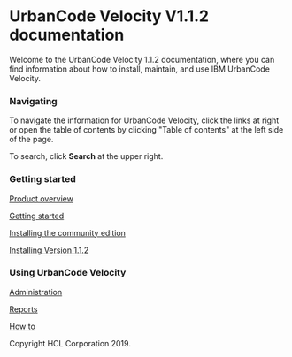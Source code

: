 # UrbanCode Velocity V1.1.2 documentation

Welcome to the UrbanCode Velocity 1.1.2 documentation, where you can find information about how to install, maintain, and use IBM UrbanCode Velocity.


### Navigating

To navigate the information for UrbanCode Velocity, click the links at right or open the table of contents by clicking "Table of contents" at the left side of the page.  

To search, click **Search** at the upper right.

### Getting started

[Product overview](../com.insights.doc/topics/c_node_overview/)

[Getting started](../com.insights.doc/topics/t_setup_gettingstarted/)

[Installing the community edition](../com.insights.doc/topics/c_install_roadmap/)

[Installing Version 1.1.2](../com.uvelocity.doc/topics/c_install_se_roadmap/)




### Using UrbanCode Velocity

[Administration](../com.uvelocity.doc/topics/c_node_admin/)

[Reports](../com.uvelocity.doc/topics/c_node_reports/)

[How to](../com.uvelocity.doc/topics/c_node_howto/)


Copyright HCL Corporation 2019.
